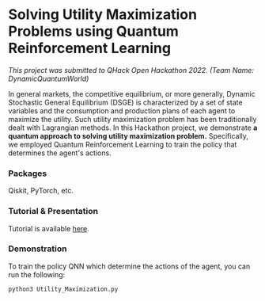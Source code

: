# Solving Utility Maximization Problems using Quantum Reinforcement Learning


*This project was submitted to QHack Open Hackathon 2022. (Team Name: DynamicQuantumWorld)*


In general markets, the competitive equilibrium, or more generally, Dynamic Stochastic General Equilibrium (DSGE) is characterized by a set of state variables and the consumption and production plans of each agent to maximize the utility. Such utility maximization problem has been traditionally dealt with Lagrangian methods. In this Hackathon project, we demonstrate **a quantum approach to solving utility maximization problem.** Specifically, we employed Quantum Reinforcement Learning to train the policy that determines the agent's actions.

### Packages
Qiskit, PyTorch, etc.

### Tutorial & Presentation
Tutorial is available [here](https://github.com/FinnyLime/Quantum-DSGE/blob/main/Utility%20Maximization%20with%20QRL.ipynb).

### Demonstration
To train the policy QNN which determine the actions of the agent, you can run the following:
```bash
python3 Utility_Maximization.py
```
